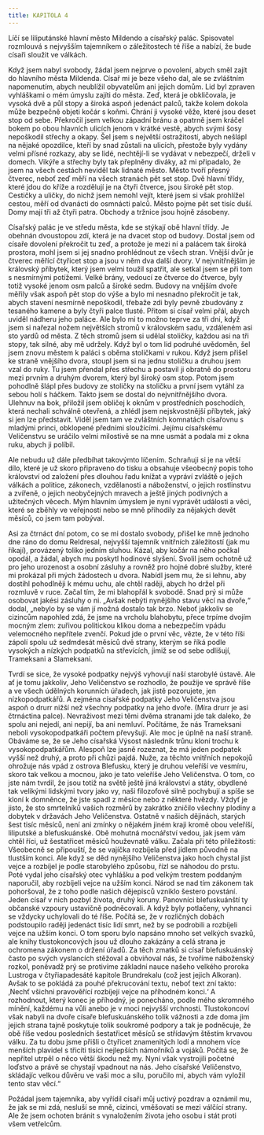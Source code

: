 ```yaml
---
title: KAPITOLA 4
---
```


Líčí se liliputánské hlavní město Mildendo a císařský palác. Spisovatel rozmlouvá s nejvyšším tajemníkem o záležitostech té říše a nabízí, že bude císaři sloužit ve válkách.

Když jsem nabyl svobody, žádal jsem nejprve o povolení, abych směl zajít do hlavního města Mildenda. Císař mi je beze všeho dal, ale se zvláštním napomenutím, abych neublížil obyvatelům ani jejich domům. Lid byl zpraven vyhláškami o mém úmyslu zajíti do města. Zeď, která je obkličovala, je vysoká dvě a půl stopy a široká aspoň jedenáct palců, takže kolem dokola může bezpečně objeti kočár s koňmi. Chrání ji vysoké věže, které jsou deset stop od sebe. Překročil jsem velkou západní bránu a opatrně jsem kráčel bokem po obou hlavních ulicích jenom v krátké vestě, abych svými šosy nepoškodil střechy a okapy. Šel jsem s největší ostražitostí, abych nešlápl na nějaké opozdilce, kteří by snad zůstali na ulicích, přestože byly vydány velmi přísné rozkazy, aby se lidé, nechtějí-li se vydávat v nebezpečí, drželi v domech. Vikýře a střechy byly tak přeplněny diváky, až mi připadalo, že jsem na všech cestách neviděl tak lidnaté město. Město tvoří přesný čtverec, neboť zeď měří na všech stranách pět set stop. Dvě hlavní třídy, které jdou do kříže a rozdělují je na čtyři čtverce, jsou široké pět stop. Cestičky a uličky, do nichž jsem nemohl vejít, které jsem si však prohlížel cestou, měří od dvanácti do osmnácti palců. Město pojme pět set tisíc duší. Domy mají tři až čtyři patra. Obchody a tržnice jsou hojně zásobeny.

Císařský palác je ve středu města, kde se stýkají obě hlavní třídy. Je obehnán dvoustopou zdí, která je na dvacet stop od budovy. Dostal jsem od císaře dovolení překročit tu zeď, a protože je mezi ní a palácem tak široká prostora, mohl jsem si jej snadno prohlédnout ze všech stran. Vnější dvůr je čtverec měřící čtyřicet stop a jsou v něm dva další dvory. V nejvnitřnějším je královský příbytek, který jsem velmi toužil spatřit, ale setkal jsem se při tom s nesmírnými potížemi. Velké brány, vedoucí ze čtverce do čtverce, byly totiž vysoké jenom osm palců a široké sedm. Budovy na vnějším dvoře měřily však aspoň pět stop do výše a bylo mi nesnadno překročit je tak, abych stavení nesmírně nepoškodil, třebaže zdi byly pevně zbudovány z tesaného kamene a byly čtyři palce tlusté. Přitom si císař velmi přál, abych uviděl nádheru jeho paláce. Ale bylo mi to možno teprve za tři dni, když jsem si nařezal nožem největších stromů v královském sadu, vzdáleném asi sto yardů od města. Z těch stromů jsem si udělal stoličky, každou asi na tři stopy, tak silné, aby mě udržely. Když byl o tom lid podruhé uvědoměn, šel jsem znovu městem k paláci s oběma stoličkami v rukou. Když jsem přišel ke straně vnějšího dvora, stoupl jsem si na jednu stoličku a druhou jsem vzal do ruky. Tu jsem přendal přes střechu a postavil ji obratně do prostoru mezi prvním a druhým dvorem, který byl široký osm stop. Potom jsem pohodlně šlápl přes budovy ze stoličky na stoličku a první jsem vytáhl za sebou holí s háčkem. Takto jsem se dostal do nejvnitřnějšího dvora. Ulehnuv na bok, přiložil jsem obličej k oknům v prostředních poschodích, která nechali schválně otevřená, a zhlédl jsem nejskvostnější příbytek, jaký si jen lze představit. Viděl jsem tam ve zvláštních komnatách císařovnu s mladými princi, obklopené předními sloužícími. Jejímu císařskému Veličenstvu se uráčilo velmi milostivě se na mne usmát a podala mi z okna ruku, abych ji políbil.

Ale nebudu už dále předbíhat takovýmto líčením. Schraňuji si je na větší dílo, které je už skoro připraveno do tisku a obsahuje všeobecný popis toho království od založení přes dlouhou řadu knížat a vypráví zvláště o jejich válkách a politice, zákonech, vzdělanosti a náboženství, o jejich rostlinstvu a zvířeně, o jejich neobyčejných mravech a ještě jiných podivných a užitečných věcech. Mým hlavním úmyslem je nyní vyprávět události a věci, které se zběhly ve veřejnosti nebo se mně přihodily za nějakých devět měsíců, co jsem tam pobýval.

Asi za čtrnáct dní potom, co se mi dostalo svobody, přišel ke mně jednoho dne ráno do domu Reldresal, nejvyšší tajemník vnitřních záležitostí (jak mu říkají), provázený toliko jedním sluhou. Kázal, aby kočár na něho počkal opodál, a žádal, abych mu poskytl hodinové slyšení. Svolil jsem ochotně už pro jeho urozenost a osobní zásluhy a rovněž pro hojné dobré služby, které mi prokázal při mých žádostech u dvora. Nabídl jsem mu, že si lehnu, aby dostihl pohodlněji k mému uchu, ale chtěl raději, abych ho držel při rozmluvě v ruce. Začal tím, že mi blahopřál k svobodě. Snad prý si může osobovat jakési zásluhy o ni. „Avšak nebýti nynějšího stavu věcí na dvoře,“ dodal, „nebylo by se vám jí možná dostalo tak brzo. Neboť jakkoliv se cizincům napohled zdá, že jsme na vrcholu blahobytu, přece trpíme dvojím mocným zlem: zuřivou politickou klikou doma a nebezpečím vpádu velemocného nepřítele zvenčí. Pokud jde o první věc, vězte, že v této říši zápolí spolu už sedmdesát měsíců dvě strany, kterým se říká podle vysokých a nízkých podpatků na střevících, jimiž se od sebe odlišují, Trameksani a Slameksani.

Tvrdí se sice, že vysoké podpatky nejvýš vyhovují naší starobylé ústavě. Ale ať je tomu jakkoliv, Jeho Veličenstvo se rozhodlo, že použije ve správě říše a ve všech údělných korunních úřadech, jak jistě pozorujete, jen nízkopodpatkářů. A zejména císařské podpatky Jeho Veličenstva jsou aspoň o drurr nižší než všechny podpatky na jeho dvoře. (Míra drurr je asi čtrnáctina palce). Nevraživost mezi těmi dvěma stranami jde tak daleko, že spolu ani nejedí, ani nepijí, ba ani nemluví. Počítáme, že nás Trameksani neboli vysokopodpatkáři počtem převyšují. Ale moc je úplně na naší straně. Obáváme se, že se Jeho císařská Výsost následník trůnu kloní trochu k vysokopodpatkářům. Alespoň lze jasně rozeznat, že má jeden podpatek vyšší než druhý, a proto při chůzi pajdá. Nuže, za těchto vnitřních nepokojů ohrožuje nás vpád z ostrova Blefusku, který je druhou veleříší ve vesmíru, skoro tak velkou a mocnou, jako je tato veleříše Jeho Veličenstva. O tom, co jste nám tvrdil, že jsou totiž na světě ještě jiná království a státy, obydlené tak velikými lidskými tvory jako vy, naši filozofové silně pochybují a spíše se kloní k domněnce, že jste spadl z měsíce nebo z některé hvězdy. Vždyť je jisto, že sto smrtelníků vašich rozměrů by zakrátko zničilo všechny plodiny a dobytek v državách Jeho Veličenstva. Ostatně v našich dějinách, starých šest tisíc měsíců, není ani zmínky o nějakém jiném kraji kromě obou veleříší, liliputské a blefuskuánské. Obě mohutná mocnářství vedou, jak jsem vám chtěl říci, už šestatřicet měsíců houževnatě válku. Začala při této příležitosti: Všeobecně se připouští, že se vajíčka rozbíjela před jídlem původně na tlustším konci. Ale když se děd nynějšího Veličenstva jako hoch chystal jíst vejce a rozbíjel je podle starobylého způsobu, řízl se náhodou do prstu. Poté vydal jeho císařský otec vyhlášku a pod velkým trestem poddaným naporučil, aby rozbíjeli vejce na užším konci. Národ se nad tím zákonem tak pohoršoval, že z toho podle našich dějepisců vzniklo šestero povstání. Jeden císař v nich pozbyl života, druhý koruny. Panovníci blefuskuánští ty občanské vzpoury ustavičně podněcovali. A když byly potlačeny, vyhnanci se vždycky uchylovali do té říše. Počítá se, že v rozličných dobách podstoupilo raději jedenáct tisíc lidí smrt, než by se podrobili a rozbíjeli vejce na užším konci. O tom sporu bylo napsáno mnoho set velkých svazků, ale knihy tlustokoncových jsou už dlouho zakázány a celá strana je ochromena zákonem o držení úřadů. Za těch zmatků si císař blefuskuánský často po svých vyslancích stěžoval a obviňoval nás, že tvoříme náboženský rozkol, poněvadž prý se protivíme základní nauce našeho velkého proroka Lustroga v čtyřiapadesáté kapitole Brundrekalu (což jest jejich Alkoran). Avšak to se pokládá za pouhé překrucování textu, neboť text zní takto: ‚Nechť všichni pravověřící rozbíjejí vejce na příhodném konci.‘ A rozhodnout, který konec je příhodný, je ponecháno, podle mého skromného mínění, každému na vůli anebo je v moci nejvyšší vrchnosti. Tlustokoncoví však nabyli na dvoře císaře blefuskuánského tolik vážnosti a zde doma jim jejich strana tajně poskytuje tolik soukromé podpory a tak je podněcuje, že obě říše vedou posledních šestatřicet měsíců se střídavým štěstím krvavou válku. Za tu dobu jsme přišli o čtyřicet znamenitých lodí a mnohem více menších plavidel s třicíti tisíci nejlepších námořníků a vojáků. Počítá se, že nepřítel utrpěl o něco větší škodu než my. Nyní však vystrojili početné loďstvo a právě se chystají vpadnout na nás. Jeho císařské Veličenstvo, skládajíc velkou důvěru ve vaši moc a sílu, poručilo mi, abych vám vyložil tento stav věcí.“

Požádal jsem tajemníka, aby vyřídil císaři můj uctivý pozdrav a oznámil mu, že jak se mi zdá, nesluší se mně, cizinci, vměšovati se mezi válčící strany. Ale že jsem ochoten bránit s vynaložením života jeho osobu i stát proti všem vetřelcům.
